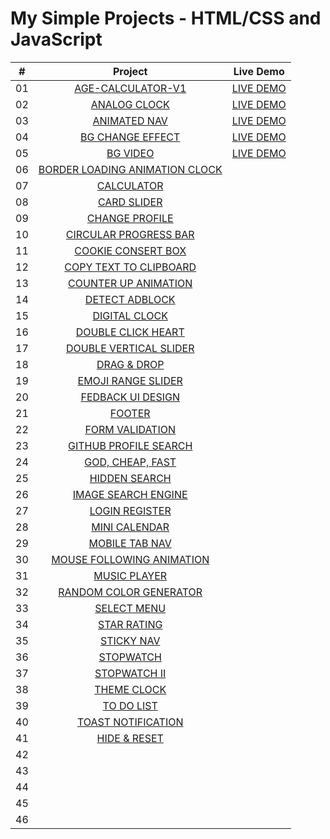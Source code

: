 # My Simple Projects - HTML/CSS and JavaScript

|  #   | Project                                                                                                                                   | Live Demo                           |
| :--: | :----------------------------------------------------------------------------------------------------------------------------------------:|:------------------------------------:
|  01  | [AGE-CALCULATOR-V1](https://github.com/DeoVindice29/SimpleProject-HTML-CSS-JS/tree/main/AGE-CALCULATOR-V1)                                |[LIVE DEMO](https://deovindice29.github.io/MINI-PROJECTS/AGE-CALCULATOR-V1/)                                                  |
|  02  | [ANALOG CLOCK](https://github.com/DeoVindice29/SimpleProject-HTML-CSS-JS/tree/main/ANALOG%20CLOCK)                                        |[LIVE DEMO]()                                                |
|  03  | [ANIMATED NAV](https://github.com/DeoVindice29/SimpleProject-HTML-CSS-JS/tree/main/ANIMATED%20NAV)                                        |[LIVE DEMO]()                                                |
|  04  | [BG CHANGE EFFECT](https://github.com/DeoVindice29/SimpleProject-HTML-CSS-JS/tree/main/BG%20CHANGE%20EFFECT)                              |[LIVE DEMO]()                                                |
|  05  | [BG VIDEO](https://github.com/DeoVindice29/SimpleProject-HTML-CSS-JS/tree/main/BG%20VIDEO)                                                |[LIVE DEMO]()                                                |
|  06  | [BORDER LOADING ANIMATION CLOCK](https://github.com/DeoVindice29/SimpleProject-HTML-CSS-JS/tree/main/BORDER%20LOADING%20ANIMATION)        |
|  07  | [CALCULATOR](https://github.com/DeoVindice29/SimpleProject-HTML-CSS-JS/tree/main/CALCULATOR)                                              |
|  08  | [CARD SLIDER](https://github.com/DeoVindice29/SimpleProject-HTML-CSS-JS/tree/main/CARD%20SLIDER)                                          |
|  09  | [CHANGE PROFILE](https://github.com/DeoVindice29/SimpleProject-HTML-CSS-JS/tree/main/CHANGE%20PROFILE)                                    |
|  10  | [CIRCULAR PROGRESS BAR](https://github.com/DeoVindice29/SimpleProject-HTML-CSS-JS/tree/main/CIRCULAR%20PROGRESS%20BAR)                    |
|  11  | [COOKIE CONSERT BOX](https://github.com/DeoVindice29/SimpleProject-HTML-CSS-JS/tree/main/COOKIE%20CONSERT%20BOX)                          |
|  12  | [COPY TEXT TO CLIPBOARD](https://github.com/DeoVindice29/SimpleProject-HTML-CSS-JS/tree/main/COPY%20TEXT%20TO%20CLIPBOARD)                |
|  13  | [COUNTER UP ANIMATION](https://github.com/DeoVindice29/SimpleProject-HTML-CSS-JS/tree/main/COUNTER%20UP%20ANIMATION)                      |
|  14  | [DETECT ADBLOCK](https://github.com/DeoVindice29/SimpleProject-HTML-CSS-JS/tree/main/DETECT%20ADBLOCK)                                    |
|  15  | [DIGITAL CLOCK](https://github.com/DeoVindice29/SimpleProject-HTML-CSS-JS/tree/main/DIGITAL%20CLOCK)                                      |
|  16  | [DOUBLE CLICK HEART](https://github.com/DeoVindice29/SimpleProject-HTML-CSS-JS/tree/main/DOUBLE%20CLICK%20HEART)                          |
|  17  | [DOUBLE VERTICAL SLIDER](https://github.com/DeoVindice29/SimpleProject-HTML-CSS-JS/tree/main/DOUBLE%20VERTICAL%20SLIDER)                  |
|  18  | [DRAG & DROP](https://github.com/DeoVindice29/SimpleProject-HTML-CSS-JS/tree/main/DRAG%20DROP)                                            |
|  19  | [EMOJI RANGE SLIDER](https://github.com/DeoVindice29/SimpleProject-HTML-CSS-JS/tree/main/EMOJI%20RANGE%20SLIDER)                          |
|  20  | [FEDBACK UI DESIGN](https://github.com/DeoVindice29/SimpleProject-HTML-CSS-JS/tree/main/FEEDBACK%20UI%20DESIGN)                           |
|  21  | [FOOTER](https://github.com/DeoVindice29/SimpleProject-HTML-CSS-JS/tree/main/FOOTER)                                                      |
|  22  | [FORM VALIDATION](https://github.com/DeoVindice29/SimpleProject-HTML-CSS-JS/tree/main/FORM%20VALIDATION)                                  |
|  23  | [GITHUB PROFILE SEARCH](https://github.com/DeoVindice29/SimpleProject-HTML-CSS-JS/tree/main/GITHUB%20PROFILES%20SEARCH)                   |
|  24  | [GOD, CHEAP, FAST](https://github.com/DeoVindice29/SimpleProject-HTML-CSS-JS/tree/main/GOOD%20CHEAP%20FAST)                               |
|  25  | [HIDDEN SEARCH](https://github.com/DeoVindice29/SimpleProject-HTML-CSS-JS/tree/main/HIDDEN%20SEARCH)                                      |
|  26  | [IMAGE SEARCH ENGINE](https://github.com/DeoVindice29/SimpleProject-HTML-CSS-JS/tree/main/IMAGE%20SEARCH%20ENGINE)                        |
|  27  | [LOGIN REGISTER](https://github.com/DeoVindice29/SimpleProject-HTML-CSS-JS/tree/main/LOG%20IN%20REGISTER)                                 |
|  28  | [MINI CALENDAR](https://github.com/DeoVindice29/SimpleProject-HTML-CSS-JS/tree/main/MINI%20CALENDAR)                                      |
|  29  | [MOBILE TAB NAV](https://github.com/DeoVindice29/SimpleProject-HTML-CSS-JS/tree/main/MOBILE%20TAB%20NAV)                                  |
|  30  | [MOUSE FOLLOWING ANIMATION](https://github.com/DeoVindice29/SimpleProject-HTML-CSS-JS/tree/main/MOUSE%20FOLLOWING%20ANIMATION)            |
|  31  | [MUSIC PLAYER](https://github.com/DeoVindice29/SimpleProject-HTML-CSS-JS/tree/main/MUSIC%20PLAYER)                                        |
|  32  | [RANDOM COLOR GENERATOR](https://github.com/DeoVindice29/SimpleProject-HTML-CSS-JS/tree/main/RANDOM%20COLOR%20GENERATOR)                  |
|  33  | [SELECT MENU](https://github.com/DeoVindice29/SimpleProject-HTML-CSS-JS/tree/main/SELECT%20MENU)                                          |
|  34  | [STAR RATING](https://github.com/DeoVindice29/SimpleProject-HTML-CSS-JS/tree/main/STAR%20RATING)                                          |
|  35  | [STICKY NAV](https://github.com/DeoVindice29/SimpleProject-HTML-CSS-JS/tree/main/STICKY%20NAVIGATION)                                     |
|  36  | [STOPWATCH](https://github.com/DeoVindice29/SimpleProject-HTML-CSS-JS/tree/main/STOPWATCH)                                                |
|  37  | [STOPWATCH II](https://github.com/DeoVindice29/SimpleProject-HTML-CSS-JS/tree/main/STOPWATCH%20II)                                        |
|  38  | [THEME CLOCK](https://github.com/DeoVindice29/SimpleProject-HTML-CSS-JS/tree/main/THEME%20CLOCK)                                          |
|  39  | [TO DO LIST](https://github.com/DeoVindice29/SimpleProject-HTML-CSS-JS/tree/main/TO%20DO%20LIST)                                          |
|  40  | [TOAST NOTIFICATION](https://github.com/DeoVindice29/SimpleProject-HTML-CSS-JS/tree/main/TOAST%20NOTIFICATION)                            |
|  41  | [HIDE & RESET](https://github.com/DeoVindice29/SimpleProject-HTML-CSS-JS/tree/main/HIDE%20%26%20RESET)                                    |
|  42  | []()  |  
|  43  | []()  |  
|  44  | []()  |  
|  45  | []()  |  
|  46  | []()  |  
